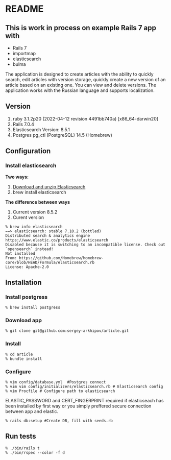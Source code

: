 # README

## This is work in process on example Rails 7 app with

- Rails 7
- importmap
- elasticsearch
- bulma
  
The application is designed to create articles with the ability to quickly search, edit articles with version storage, quickly create a new version of an article based on an existing one.
You can view and delete versions.
The application works with the Russian language and supports localization.

## Version

1. ruby 3.1.2p20 (2022-04-12 revision 4491bb740a) [x86_64-darwin20]
2. Rails 7.0.4
3. Elasticsearch Version: 8.5.1
4. Postgres pg_ctl (PostgreSQL) 14.5 (Homebrew)

## Configuration

### Install elasticsearch

**Two ways:**

1. [Download and unzip Elasticsearch](https://artifacts.elastic.co/downloads/elasticsearch/elasticsearch-8.5.2-darwin-x86_64.tar.gz)
2. brew install elasticsearch

**The difference between ways**

1. Current version 8.5.2
2. Curent version

```console
% brew info elasticsearch
==> elasticsearch: stable 7.10.2 (bottled)
Distributed search & analytics engine
https://www.elastic.co/products/elasticsearch
Disabled because it is switching to an incompatible license. Check out `opensearch` instead!
Not installed
From: https://github.com/Homebrew/homebrew-core/blob/HEAD/Formula/elasticsearch.rb
License: Apache-2.0
```

## Installation

### Install postgress

```console
% brew install postgress
```

### Download app

```console
% git clone git@github.com:sergey-arkhipov/article.git
```

### Install

```console
% cd article
% bundle install
```

### Configure

```console
% vim config/database.yml  #Postgres connect
% vim vim config/initializers/elasticsearch.rb # Elasticsearch config
% vim Procfile # Configure path to elasticsearch
```

ELASTIC_PASSWORD and CERT_FINGERPRINT required if elasticseach has been installed by first way or you simply preffered secure connection between app and elastic.

```console
% rails db:setup #Create DB, fill with seeds.rb
```

## Run tests

```console
% ./bin/rails t
% ./bin/rspec --color -f d
```
